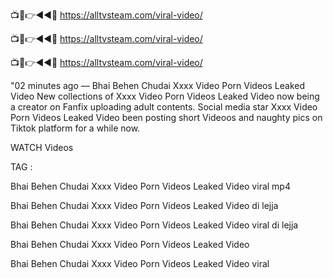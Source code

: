 📺📱👉◄◄🔴  https://alltvsteam.com/viral-video/

📺📱👉◄◄🔴  https://alltvsteam.com/viral-video/

📺📱👉◄◄🔴  https://alltvsteam.com/viral-video/

"02 minutes ago — Bhai Behen Chudai Xxxx Video Porn Videos Leaked Video New collections of Xxxx Video Porn Videos Leaked Video now being a creator on Fanfix uploading adult contents. Social media star Xxxx Video Porn Videos Leaked Video been posting short Videoos and naughty pics on Tiktok platform for a while now.

WATCH Videos

TAG :

Bhai Behen Chudai Xxxx Video Porn Videos Leaked Video viral mp4

Bhai Behen Chudai Xxxx Video Porn Videos Leaked Video di lejja

Bhai Behen Chudai Xxxx Video Porn Videos Leaked Video viral di lejja

Bhai Behen Chudai Xxxx Video Porn Videos Leaked Video

Bhai Behen Chudai Xxxx Video Porn Videos Leaked Video viral



